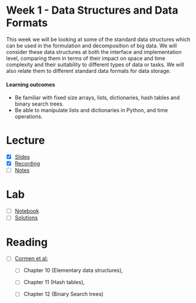 # Week 1 - Data Structures and Data Formats
This week we will be looking at some of the standard data structures which can be used in the formulation and decomposition of big data. We will consider these data structures at both the interface and implementation level, comparing them in terms of their impact on space and time complexity and their suitability to different types of data or tasks. We will also relate them to different standard data formats for data storage.

#### Learning outcomes

- Be familiar with fixed size arrays, lists, dictionaries, hash tables and binary search trees.
- Be able to manipulate lists and dictionaries in Python, and time operations.

# Lecture
- [x] [Slides](https://canvas.sussex.ac.uk/courses/35221/files/6105324?module_item_id=1574668)
- [x] [Recording](https://sussex.cloud.panopto.eu/Panopto/Pages/Viewer.aspx?id=b465a734-4e68-4cb3-ac96-b36a008524e2)
- [ ] [Notes]()

# Lab
- [ ] [Notebook](https://github.com/LukeBirkett/study-planner/blob/main/969G5_Algorithmic_Data_Science/weeks/week_1/lab/week2lab.ipynb)
- [ ] [Solutions]()

# Reading
- [ ] [Cormen et al:](https://readinglists.sussex.ac.uk/leganto/public/44SUS_INST/citation/24386287590002461?auth=SAML)
  - [ ] Chapter 10 (Elementary data structures),
  - [ ] Chapter 11 (Hash tables),
  - [ ] Chapter 12 (Binary Search trees)


